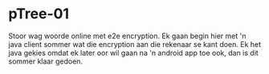 # pTree-01
Stoor wag woorde online met e2e encryption. Ek gaan begin hier met 'n java client sommer wat die encryption aan die rekenaar se kant doen. Ek het java gekies omdat ek later oor wil gaan na 'n android app toe ook, dan is dit sommer klaar gedoen.
